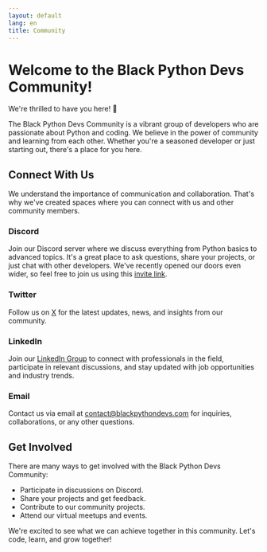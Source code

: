 ```yaml
---
layout: default
lang: en
title: Community
---
```


# **Welcome to the Black Python Devs Community!**

We're thrilled to have you here! 🎉

The Black Python Devs Community is a vibrant group of developers who are passionate about Python and coding. We believe in the power of community and learning from each other. Whether you're a seasoned developer or just starting out, there's a place for you here.

## **Connect With Us**

We understand the importance of communication and collaboration. That's why we've created spaces where you can connect with us and other community members.

### **Discord** <i class="fab fa-discord"></i>

Join our Discord server where we discuss everything from Python basics to advanced topics. It's a great place to ask questions, share your projects, or just chat with other developers. We've recently opened our doors even wider, so feel free to join us using this [invite link](https://discord.gg/XUc3tFqCT3).

### **Twitter** <i class="fab fa-x-twitter"></i>

Follow us on [X](https://x.com/blackpythondevs) for the latest updates, news, and insights from our community.

### **LinkedIn** <i class="fab fa-linkedin"></i>

Join our [LinkedIn Group](https://www.linkedin.com/groups/14336241/) to connect with professionals in the field, participate in relevant discussions, and stay updated with job opportunities and industry trends.

### **Email** <i class="far fa-envelope"></i>

Contact us via email at [contact@blackpythondevs.com](mailto:contact@blackpythondevs.com) for inquiries, collaborations, or any other questions.

## **Get Involved**

There are many ways to get involved with the Black Python Devs Community:

- Participate in discussions on Discord.
- Share your projects and get feedback.
- Contribute to our community projects.
- Attend our virtual meetups and events.

We're excited to see what we can achieve together in this community. Let's code, learn, and grow together!
